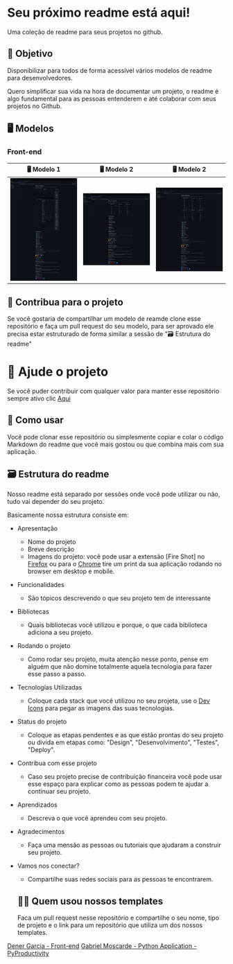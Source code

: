 # Seu próximo readme está aqui!

Uma coleção de readme para seus projetos no github.

## 🎯 Objetivo

Disponibilizar para todos de forma acessível vários modelos de readme para desenvolvedores.

Quero simplificar sua vida na hora de documentar um projeto, o readme é algo fundamental para as pessoas entenderem e até colaborar com seus projetos no Github.

## 🖥️ Modelos

### Front-end

🖥️ Modelo 1                                                                                    | 🖥️ Modelo 2                                                                                  | 🖥️ Modelo 2   
:----------:                                                                                   | :--------------:                                                                             | :--------------: 
[<img src="public/assets/front-end-1.png" width="300px" />](readme-front-end/front-end-1.md)   | [<img src="public/assets/front-end-2.png" width="300px" />](readme-front-end/front-end-2.md) | [<img src="public/assets/front-end-3.png" width="300px" />](readme-front-end/front-end-3.md)

## 🎲 Contribua para o projeto

Se você gostaria de compartilhar um modelo de reamde clone esse repositório e faça um pull request do seu modelo, para ser aprovado ele precisa estar estruturado de forma similar a sessão de "🗃️ Estrutura do readme"

# 🥰 Ajude o projeto

Se você puder contribuir com qualquer valor para manter esse repositório sempre ativo clic [Aqui](https://buy.stripe.com/dR6bJcbq11LSaNq6op)

## 🔎 Como usar

Você pode clonar esse repositório ou simplesmente copiar e colar o código Markdown do readme que você mais gostou ou que combina mais com sua aplicação.

## 🗃️ Estrutura do readme

Nosso readme está separado por sessões onde você pode utilizar ou não, tudo vai depender do seu projeto.

Basicamente nossa estrutura consiste em:

- Apresentação
    - Nome do projeto
    - Breve descrição
    - Imagens do projeto: você pode usar a extensão [Fire Shot] no [Firefox](https://addons.mozilla.org/en-US/firefox/addon/fireshot/?utm_source=addons.mozilla.org&utm_medium=referral&utm_content=search) ou para o [Chrome](https://chrome.google.com/webstore/detail/take-webpage-screenshots/mcbpblocgmgfnpjjppndjkmgjaogfceg?utm_source=ext_sidebar&hl=en-US) tire um print da sua aplicação rodando no browser em desktop e mobile.
- Funcionalidades
    - São tópicos descrevendo o que seu projeto tem de interessante
- Bibliotecas
    - Quais bibliotecas você utilizou e porque, o que cada biblioteca adiciona a seu projeto.
- Rodando o projeto
    - Como rodar seu projeto, muita atenção nesse ponto, pense em alguém que não domine totalmente aquela tecnologia para fazer esse passo a passo.
- Tecnologías Utilizadas
    - Coloque cada stack que você utilizou no seu projeta, use o [Dev Icons](https://devicon.dev/) para pegar as imagens das suas tecnologias.
- Status do projeto
    - Coloque as etapas pendentes e as que estão prontas do seu projeto ou divida em etapas como: "Design", "Desenvolvimento", "Testes", "Deploy".
- Contribua com esse projeto
    - Caso seu projeto precise de contribuição financeira você pode usar esse espaço para explicar como as pessoas podem te ajudar a continuar seu projeto.
- Aprendizados
    - Descreva o que você aprendeu com seu projeto.
- Agradecimentos
    - Faça uma mensão as pessoas ou tutoriais que ajudaram a construir seu projeto.
-  Vamos nos conectar?
    - Compartilhe suas redes sociais para as pessoas te encontrarem.

    ## 👨‍💻 Quem usou nossos templates

    Faca um pull request nesse repositório e compartilhe o seu nome, tipo de projeto e o link para um repositório que utiliza um dos nossos templates.

 [Dener Garcia - Front-end](https://github.com/Dener-Garcia/landing-page-lit-academy-reactJS)
 [Gabriel Moscarde - Python Application - PyProductivity](https://github.com/Moscarde/PyProductivity)
